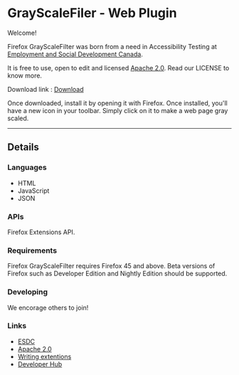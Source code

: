 # GrayScaleFiler - Web Plugin
Welcome!

Firefox GrayScaleFilter was born from a need in Accessibility Testing at [Employment and Social Development Canada](https://www.canada.ca/en/employment-social-development.html).

It is free to use, open to edit and licensed [Apache 2.0](http://www.apache.org/licenses/LICENSE-2.0.html). Read our LICENSE to know more.

Download link : [Download](https://github.com/MaximPerry/Firefox-GrayScaleFilter/blob/master/compiled/firefox_GrayscaleFilter.xpi?raw=true)

Once downloaded, install it by opening it with Firefox. Once installed, you'll have a new icon in your toolbar. Simply click on it to make a web page gray scaled.
__________
## Details
### Languages 
- HTML
- JavaScript
- JSON

### APIs
Firefox Extensions API.

### Requirements
Firefox GrayScaleFilter requires Firefox 45 and above. Beta versions of Firefox such as Developer Edition and Nightly Edition should be supported.

### Developing
We encorage others to join!

### Links
- [ESDC](https://www.canada.ca/en/employment-social-development.html)
- [Apache 2.0](http://www.apache.org/licenses/LICENSE-2.0.html)
- [Writing extentions](https://developer.mozilla.org/en-US/Add-ons/WebExtensions/Your_first_WebExtension)
- [Developer Hub](https://addons.mozilla.org/en-US/developers/)
